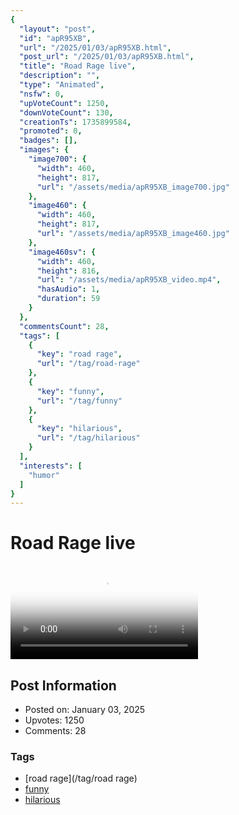 ```yaml
---
{
  "layout": "post",
  "id": "apR95XB",
  "url": "/2025/01/03/apR95XB.html",
  "post_url": "/2025/01/03/apR95XB.html",
  "title": "Road Rage live",
  "description": "",
  "type": "Animated",
  "nsfw": 0,
  "upVoteCount": 1250,
  "downVoteCount": 130,
  "creationTs": 1735899584,
  "promoted": 0,
  "badges": [],
  "images": {
    "image700": {
      "width": 460,
      "height": 817,
      "url": "/assets/media/apR95XB_image700.jpg"
    },
    "image460": {
      "width": 460,
      "height": 817,
      "url": "/assets/media/apR95XB_image460.jpg"
    },
    "image460sv": {
      "width": 460,
      "height": 816,
      "url": "/assets/media/apR95XB_video.mp4",
      "hasAudio": 1,
      "duration": 59
    }
  },
  "commentsCount": 28,
  "tags": [
    {
      "key": "road rage",
      "url": "/tag/road-rage"
    },
    {
      "key": "funny",
      "url": "/tag/funny"
    },
    {
      "key": "hilarious",
      "url": "/tag/hilarious"
    }
  ],
  "interests": [
    "humor"
  ]
}
---
```


# Road Rage live

<video controls playsinline loop poster="/assets/media/apR95XB_image460.jpg">
  <source src="/assets/media/apR95XB_video.mp4" type="video/mp4">
  Your browser does not support the video tag.
</video>

## Post Information

- Posted on: January 03, 2025
- Upvotes: 1250
- Comments: 28

### Tags

- [road rage](/tag/road rage)
- [funny](/tag/funny)
- [hilarious](/tag/hilarious)
